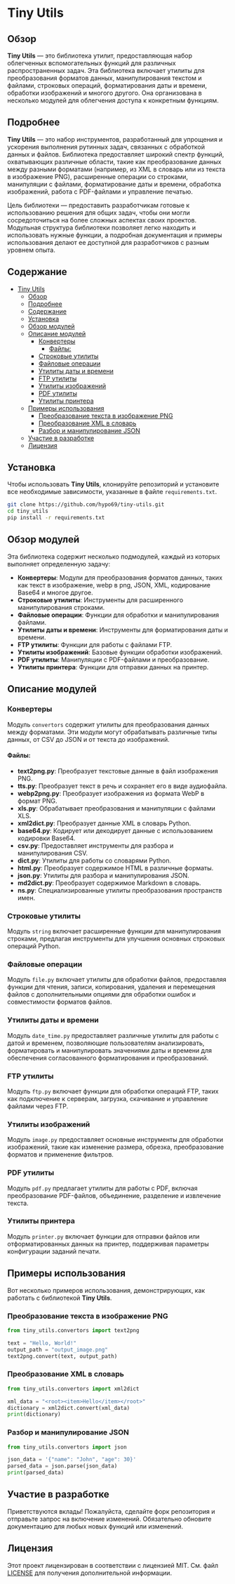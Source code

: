 # Tiny Utils

## Обзор

**Tiny Utils** — это библиотека утилит, предоставляющая набор облегченных вспомогательных функций для различных распространенных задач. Эта библиотека включает утилиты для преобразования форматов данных, манипулирования текстом и файлами, строковых операций, форматирования даты и времени, обработки изображений и многого другого. Она организована в несколько модулей для облегчения доступа к конкретным функциям.

## Подробнее

**Tiny Utils** — это набор инструментов, разработанный для упрощения и ускорения выполнения рутинных задач, связанных с обработкой данных и файлов. Библиотека предоставляет широкий спектр функций, охватывающих различные области, такие как преобразование данных между разными форматами (например, из XML в словарь или из текста в изображение PNG), расширенные операции со строками, манипуляции с файлами, форматирование даты и времени, обработка изображений, работа с PDF-файлами и управление печатью.

Цель библиотеки — предоставить разработчикам готовые к использованию решения для общих задач, чтобы они могли сосредоточиться на более сложных аспектах своих проектов. Модульная структура библиотеки позволяет легко находить и использовать нужные функции, а подробная документация и примеры использования делают ее доступной для разработчиков с разным уровнем опыта.

## Содержание

- [Tiny Utils](#tiny-utils)
  - [Обзор](#обзор)
  - [Подробнее](#подробнее)
  - [Содержание](#содержание)
  - [Установка](#установка)
  - [Обзор модулей](#обзор-модулей)
  - [Описание модулей](#описание-модулей)
    - [Конвертеры](#конвертеры)
      - [Файлы:](#файлы)
    - [Строковые утилиты](#строковые-утилиты)
    - [Файловые операции](#файловые-операции)
    - [Утилиты даты и времени](#утилиты-даты-и-времени)
    - [FTP утилиты](#ftp-утилиты)
    - [Утилиты изображений](#утилиты-изображений)
    - [PDF утилиты](#pdf-утилиты)
    - [Утилиты принтера](#утилиты-принтера)
  - [Примеры использования](#примеры-использования)
    - [Преобразование текста в изображение PNG](#преобразование-текста-в-изображение-png)
    - [Преобразование XML в словарь](#преобразование-xml-в-словарь)
    - [Разбор и манипулирование JSON](#разбор-и-манипулирование-json)
  - [Участие в разработке](#участие-в-разработке)
  - [Лицензия](#лицензия)

## Установка

Чтобы использовать **Tiny Utils**, клонируйте репозиторий и установите все необходимые зависимости, указанные в файле `requirements.txt`.

```bash
git clone https://github.com/hypo69/tiny-utils.git
cd tiny_utils
pip install -r requirements.txt
```

## Обзор модулей

Эта библиотека содержит несколько подмодулей, каждый из которых выполняет определенную задачу:

- **Конвертеры**: Модули для преобразования форматов данных, таких как текст в изображение, webp в png, JSON, XML, кодирование Base64 и многое другое.
- **Строковые утилиты**: Инструменты для расширенного манипулирования строками.
- **Файловые операции**: Функции для обработки и манипулирования файлами.
- **Утилиты даты и времени**: Инструменты для форматирования даты и времени.
- **FTP утилиты**: Функции для работы с файлами FTP.
- **Утилиты изображений**: Базовые функции обработки изображений.
- **PDF утилиты**: Манипуляции с PDF-файлами и преобразование.
- **Утилиты принтера**: Функции для отправки данных на принтер.

## Описание модулей

### Конвертеры

Модуль `convertors` содержит утилиты для преобразования данных между форматами. Эти модули могут обрабатывать различные типы данных, от CSV до JSON и от текста до изображений.

#### Файлы:

- **text2png.py**: Преобразует текстовые данные в файл изображения PNG.
- **tts.py**: Преобразует текст в речь и сохраняет его в виде аудиофайла.
- **webp2png.py**: Преобразует изображения из формата WebP в формат PNG.
- **xls.py**: Обрабатывает преобразования и манипуляции с файлами XLS.
- **xml2dict.py**: Преобразует данные XML в словарь Python.
- **base64.py**: Кодирует или декодирует данные с использованием кодировки Base64.
- **csv.py**: Предоставляет инструменты для разбора и манипулирования CSV.
- **dict.py**: Утилиты для работы со словарями Python.
- **html.py**: Преобразует содержимое HTML в различные форматы.
- **json.py**: Утилиты для разбора и манипулирования JSON.
- **md2dict.py**: Преобразует содержимое Markdown в словарь.
- **ns.py**: Специализированные утилиты преобразования пространств имен.

### Строковые утилиты

Модуль `string` включает расширенные функции для манипулирования строками, предлагая инструменты для улучшения основных строковых операций Python.

### Файловые операции

Модуль `file.py` включает утилиты для обработки файлов, предоставляя функции для чтения, записи, копирования, удаления и перемещения файлов с дополнительными опциями для обработки ошибок и совместимости форматов файлов.

### Утилиты даты и времени

Модуль `date_time.py` предоставляет различные утилиты для работы с датой и временем, позволяющие пользователям анализировать, форматировать и манипулировать значениями даты и времени для обеспечения согласованного форматирования и преобразований.

### FTP утилиты

Модуль `ftp.py` включает функции для обработки операций FTP, таких как подключение к серверам, загрузка, скачивание и управление файлами через FTP.

### Утилиты изображений

Модуль `image.py` предоставляет основные инструменты для обработки изображений, такие как изменение размера, обрезка, преобразование форматов и применение фильтров.

### PDF утилиты

Модуль `pdf.py` предлагает утилиты для работы с PDF, включая преобразование PDF-файлов, объединение, разделение и извлечение текста.

### Утилиты принтера

Модуль `printer.py` включает функции для отправки файлов или отформатированных данных на принтер, поддерживая параметры конфигурации заданий печати.

## Примеры использования

Вот несколько примеров использования, демонстрирующих, как работать с библиотекой **Tiny Utils**.

### Преобразование текста в изображение PNG

```python
from tiny_utils.convertors import text2png

text = "Hello, World!"
output_path = "output_image.png"
text2png.convert(text, output_path)
```

### Преобразование XML в словарь

```python
from tiny_utils.convertors import xml2dict

xml_data = "<root><item>Hello</item></root>"
dictionary = xml2dict.convert(xml_data)
print(dictionary)
```

### Разбор и манипулирование JSON

```python
from tiny_utils.convertors import json

json_data = '{"name": "John", "age": 30}'
parsed_data = json.parse(json_data)
print(parsed_data)
```

## Участие в разработке

Приветствуются вклады! Пожалуйста, сделайте форк репозитория и отправьте запрос на включение изменений. Обязательно обновите документацию для любых новых функций или изменений.

## Лицензия

Этот проект лицензирован в соответствии с лицензией MIT. См. файл [LICENSE](./LICENSE) для получения дополнительной информации.